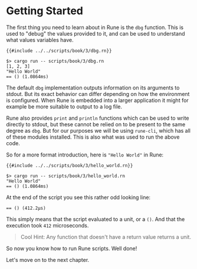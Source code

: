 # Getting Started

The first thing you need to learn about in Rune is the `dbg` function. This is
used to "debug" the values provided to it, and can be used to understand what
values variables have.

```rust,noplayground
{{#include ../../scripts/book/3/dbg.rn}}
```

```text
$> cargo run -- scripts/book/3/dbg.rn
[1, 2, 3]
"Hello World"
== () (1.0864ms)
```

The default `dbg` implementation outputs information on its arguments to stdout.
But its exact behavior can differ depending on how the environment is
configured. When Rune is embedded into a larger application it might for example
be more suitable to output to a log file.

Rune also provides `print` and `println` functions which can be used to write
directly to stdout, but these cannot be relied on to be present to the same
degree as `dbg`. But for our purposes we will be using `rune-cli`, which has all
of these modules installed. This is also what was used to run the above code.

So for a more format introduction, here is `"Hello World"` in Rune:

```rust,noplaypen
{{#include ../../scripts/book/3/hello_world.rn}}
```

```text
$> cargo run -- scripts/book/3/hello_world.rn
"Hello World"
== () (1.0864ms)
```

At the end of the script you see this rather odd looking line:

```text
== () (412.2µs)
```

This simply means that the script evaluated to a unit, or a `()`.
And that the execution took `412` microseconds.

> Cool Hint:
> Any function that doesn't have a return value returns a unit.

So now you know how to run Rune scripts. Well done!

Let's move on to the next chapter.